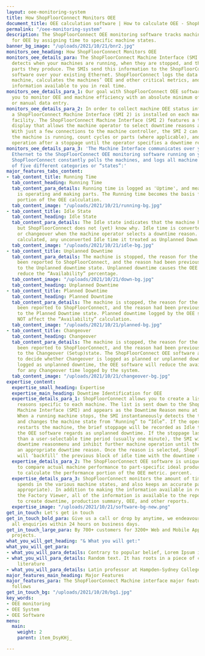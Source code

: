 ```yaml
---
layout: oee-monitoring-system
title: How ShopFloorConnect Monitors OEE
document_title: OEE calculation software | How to calculate OEE - ShopFloorConnect
permalink: "/oee-monitoring-system"
description: The ShopFloorConnect OEE monitoring software tracks machine availability
  for OEE by assigning time to specific machine states.
banner_bg_image: "/uploads/2021/10/21/bnr2.jpg"
monitors_oee_heading: How ShopFloorConnect Monitors OEE
monitors_oee_details_para: The ShopFloorConnect Machine Interface (SMI 2) automatically
  detects when your machines are running, when they are stopped, and the number of
  parts they produce. The SMIs send this information to the ShopFloorConnect OEE monitoring
  software over your existing Ethernet. ShopFloorConnect logs the data from every
  machine, calculates the machines’ OEE and other critical metrics, and makes the
  information available to you in real time.
monitors_oee_details_para_1: Our goal with ShopFloorConnect OEE software is to enable
  you to monitor OEE and machine efficiency with an absolute minimum of operator involvement
  or manual data entry.
monitors_oee_details_para_2: In order to collect machine OEE status information automatically,
  a ShopFloorConnect Machine Interface (SMI 2) is installed on each machine in your
  facility. The ShopFloorConnect Machine Interface (SMI 2) features a touch-screen
  display that allows the machine operator to select downtime reasons and enter data.
  With just a few connections to the machine controller, the SMI 2 can detect when
  the machine is running, count cycles or parts (where applicable), and inhibit machine
  operation after a stoppage until the operator specifies a downtime reason.
monitors_oee_details_para_3: 'The Machine Interface communicates over your existing
  Ethernet to the ShopFloorConnect OEE monitoring software running on your server.
  ShopFloorConnect constantly polls the machines, and logs all machine time into one
  of five different categories or “states”:'
major_features_tabs_content:
- tab_content_title: Running Time
  tab_content_heading: Running Time
  tab_content_para_details: Running time is logged as 'Uptime', and means the machine
    is operating and making parts. The Running time becomes the basis for the Availability
    portion of the OEE calculation.
  tab_content_image: "/uploads/2021/10/21/running-bg.jpg"
- tab_content_title: Idle State
  tab_content_heading: Idle State
  tab_content_para_details: The Idle state indicates that the machine has stopped,
    but ShopFloorConnect does not (yet) know why. Idle time is converted to downtime
    or changeover when the machine operator selects a downtime reason. When OEE is
    calculated, any unconverted Idle time it treated as Unplanned Down.
  tab_content_image: "/uploads/2021/10/21/idle-bg.jpg"
- tab_content_title: Unplanned Downtime
  tab_content_para_details: The machine is stopped, the reason for the stoppage has
    been reported to ShopFloorConnect, and the reason had been previously assigned
    to the Unplanned downtime state. Unplanned downtime causes the OEE software to
    reduce the “Availability” percentage.
  tab_content_image: "/uploads/2021/10/21/down-bg.jpg"
  tab_content_heading: Unplanned Downtime
- tab_content_title: Planned Downtime
  tab_content_heading: Planned Downtime
  tab_content_para_details: The machine is stopped, the reason for the stoppage has
    been reported to ShopFloorConnect, and the reason had been previously assigned
    to the Planned Downtime state. Planned downtime logged by the OEE system DOES
    NOT affect the “Availability” calculation.
  tab_content_image: "/uploads/2021/10/21/planned-bg.jpg"
- tab_content_title: Changeover
  tab_content_heading: Changeover
  tab_content_para_details: The machine is stopped, the reason for the stoppage has
    been reported to ShopFloorConnect, and the reason had been previously assigned
    to the Changeover (Setup)state. The ShopFloorConnect OEE software allows the user
    to decide whether Changeover is logged as planned or unplanned downtime. When
    logged as unplanned downtime, the OEE software will reduce the availability percentage
    for any Changeover time logged by the system.
  tab_content_image: "/uploads/2021/10/21/changeover-bg.jpg"
expertise_content:
  expertise_small_heading: Expertise
  expertise_main_heading: Downtime Identification for OEE
  expertise_details_para_1: ShopFloorConnect allows you to create a list of downtime
    reasons specific to each machine. The list is sent down to the ShopFloorConnect
    Machine Interface (SMI) and appears as the Downtime Reason menu at the machine.
    When a running machine stops, the SMI instantaneously detects the transition,
    and changes the machine state from ‘Running” to “Idle”. If the operator immediately
    restarts the machine, the brief stoppage will be recorded as Idle time, which
    the OEE software regards as unplanned downtime. If the stoppage lasts for longer
    than a user-selectable time period (usually one minute), the SMI will disply the
    downtime reasonmenu and inhibit further machine operation until the operator selects
    an appropriate downtime reason. Once the reason is selected, ShopFloorConnect
    will ‘backfill’ the previous block of idle time with the downtime reason.
  expertise_details_para_2: The ShopFloorConnect OEE software is unique in its ability
    to compare actual machine performance to part-specific ideal production rates
    to calculate the performance portion of the OEE metric. percent.
  expertise_details_para_3: ShopFloorConnect monitors the amount of time each machine
    spends in the various machine states, and also keeps an accurate parts count (where
    appropriate). In addition to making the information available in real time through
    the Factory Viewer, all of the information is available to the reporting interface
    to create downtime, production summary, OEE, and other reports.
  expertise_image: "/uploads/2021/10/21/software-bg-new.png"
get_in_touch: Let's get in touch
get_in_touch_bold_para: Give us a call or drop by anytime, we endeavour to answer
  all enquiries within 24 hours on business days.
get_in_touch_large_para: By 700+ customers for 3200+ Web and Mobile App development
  projects.
what_you_will_get_heading: "& What you will get:"
what_you_will_get_para:
- what_you_will_para_details: Contrary to popular belief, Lorem Ipsum is not simply
- what_you_will_para_details: Random text. It has roots in a piece of classical Latin
    literature
- what_you_will_para_details: Latin professor at Hampden-Sydney College in Virginia
major_features_main_heading: Major Features
major_features_para: The ShopFloorConnect Machine interface major features are as
  follows
get_in_touch_bg: "/uploads/2021/10/20/bg1.jpg"
key_words:
- OEE monitoring
- OEE System
- OEE Software
menu:
  main:
    weight: 2
    parent: item_DsyKHj_

---
```

